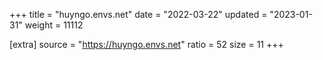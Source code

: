 +++
title = "huyngo.envs.net"
date = "2022-03-22"
updated = "2023-01-31"
weight = 11112

[extra]
source = "https://huyngo.envs.net"
ratio = 52
size = 11
+++
